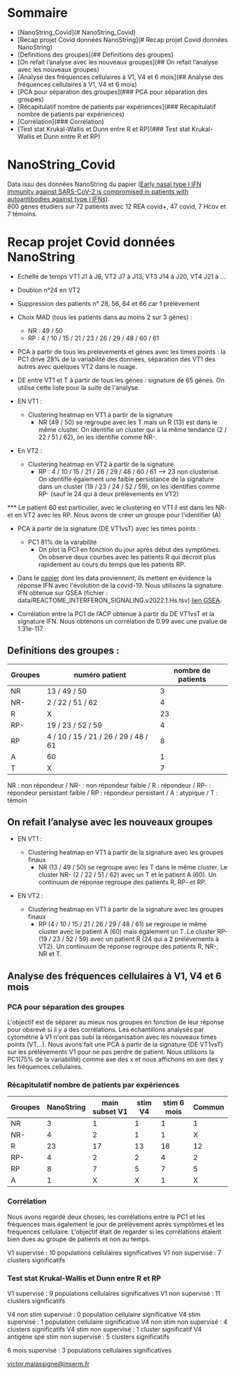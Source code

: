 # Sommaire 
- [NanoString_Covid](# NanoString_Covid)
- [Recap projet Covid données NanoString](# Recap projet Covid données NanoString)
- [Definitions des groupes](## Definitions des groupes)
- [On refait l’analyse avec les nouveaux groupes](## On refait l’analyse avec les nouveaux groupes)
- [Analyse des fréquences cellulaires à V1, V4 et 6 mois](## Analyse des fréquences cellulaires à V1, V4 et 6 mois)
- [PCA pour séparation des groupes](### PCA pour séparation des groupes)
- [Récapitulatif nombre de patients par expériences](### Récapitulatif nombre de patients par expériences)
- [Corrélation](### Corrélation)
- [Test stat Krukal-Wallis et Dunn entre R et RP](### Test stat Krukal-Wallis et Dunn entre R et RP)

# NanoString_Covid
Data issu des données NanoString du papier ([Early nasal type I IFN immunity against SARS-CoV-2 is compromised in patients with autoantibodies against type I IFNs](https://doi.org/10.1084/jem.20211211)).  
800 gènes étudiers sur 72 patients avec 12 REA covid+, 47 covid, 7 Hcov et 7 témoins.  

# Recap projet Covid données NanoString
- Echelle de temps VT1 J1 à J6, VT2 J7 à J13, VT3 J14 à J20, VT4 J21 à …
- Doublon n°24 en VT2
- Suppression des patients n° 28, 56, 64 et 66 car 1 prélèvement
- Choix MAD (tous les patients dans au moins 2 sur 3 gènes) :
    - NR : 49 / 50 
    - RP : 4 / 10 / 15 / 21 / 23 / 26 / 29 / 48 / 60 / 61
- PCA à partir de tous les prelevements et gènes avec les times points : la PC1 drive 28% de la variabilité des données, séparation des VT1 des autres avec quelques VT2 dans le nuage.

- DE entre VT1 et T à partir de tous les gènes : signature de 65 gènes. On utilise cette liste pour la suite de l'analyse.

- EN VT1 :
    - Clustering heatmap en VT1 à partir de la signature 
        - NR (49 / 50) se regroupe avec les T mais un R (13) est dans le même cluster. On identifie un cluster qui à la même tendance (2 / 22 / 51 / 62), on les identifie comme NR-.

- En VT2 :
    - Clustering heatmap en VT2 à partir de la signature 
        - RP : 4 / 10 / 15 / 21 / 26 / 29 / 48 / 60 / 61  —> 23 non clusterisé. On identifie également une faible persistance de la signature dans un cluster (19 / 23 / 24 / 52 / 59), on les identifies comme RP- (sauf le 24 qui à deux prélèvements en VT2)

*** Le patient 60 est particulier, avec le clustering en VT1 il est dans les NR- et en VT2 avec les RP. Nous avons de créer un groupe pour l'identifier (A)

- PCA à partir de la signature (DE VT1vsT) avec les times points :
    - PC1 81% de la varabilité
        - On plot la PC1 en fonction du jour après début des symptômes. On observe deux courbes avec les patients R qui décroit plus rapidement au cours du temps que les patients RP.

- Dans le [papier](https://doi.org/10.1084/jem.20211211) dont les data proviennent, ils mettent en évidence la réponse IFN avec l'évolution de la covid-19. Nous utilisons la signature IFN obtenue sur GSEA (fichier : data/REACTOME_INTERFERON_SIGNALING.v2022.1.Hs.tsv) [lien GSEA](http://www.gsea-msigdb.org/gsea/msigdb/human/geneset/REACTOME_INTERFERON_SIGNALING.html).

- Corrélation entre la PC1 de l’ACP obtenue à partir du DE VT1vsT et la signature IFN. Nous obtenons un corrélation de 0.99 avec une pvalue de 1.31e-117.

## Definitions des groupes :
| Groupes        | numéro patient      | nombre de patients |
| ------|-----|-----|
| NR | 13 / 49 / 50  |	3 |
| NR- |	2 / 22 / 51 / 62 |	4 |
| R	| X |	23 |
| RP-	| 19 / 23 / 52 / 59 |	4 |
| RP	| 4 / 10 / 15 / 21 / 26 / 29 / 48 / 61 |	8 |
| A |	60 |	1 |
| T |	X |	7 |

NR : non répondeur / NR- : non répondeur faible / R : répondeur / RP- : répondeur persistant faible / RP : répondeur persistant / A : atypique / T : témoin

## On refait l’analyse avec les nouveaux groupes
- EN VT1 :
    - Clustering heatmap en VT1 à partir de la signature avec les groupes finaux
        - NR (13 / 49 / 50) se regroupe avec les T dans le même cluster. Le cluster NR- (2 / 22 / 51 / 62) avec un T et le patient A (60). Un continuum de réponse regroupe des patients R, RP- et RP.

- EN VT2 :
    - Clustering heatmap en VT1 à partir de la signature avec les groupes finaux
      - RP (4 / 10 / 15 / 21 / 26 / 29 / 48 / 61) se regroupe le même cluster avec le patient A (60) mais également un T. Le cluster RP- (19 / 23 / 52 / 59) avec un patient R (24 qui a 2 prélèvements à VT2). Un continuum de réponse regroupe des patients R, NR-, NR et T.
      


## Analyse des fréquences cellulaires à V1, V4 et 6 mois
### PCA pour séparation des groupes
L'objectif est de séparer au mieux nos groupes en fonction de leur réponse pour obsrevé si il y a des corrélations. Les échantillons analysés par cytométrie à V1 n'ont pas subi la réorganisation avec les nouveaux times points (VT...). Nous avons fait une PCA à partir de la signature (DE VT1vsT) sur les prélèvements V1 pour ne pas perdre de patient. Nous utilisons la PC1(75% de la variabilité) comme axe des x et nous affichons en axe des y les fréquences cellulaires.

### Récapitulatif nombre de patients par expériences
| Groupes | NanoString | main subset V1 | stim V4 | stim 6 mois | Commun |
| ------|-----|-----|------|-----|-----|
| NR | 3 | 1 | 1 | 1 | 1 |
| NR- | 4 | 2 | 1 | 1 | X |
| R	| 23 | 17 | 13 | 18 | 12 |
| RP-	| 4 | 2 | 2 | 4 | 2 |
| RP	| 8 | 7 | 5 | 7 | 5 |
| A | 1 | X | X | 1 | X |

### Corrélation
Nous avons regardé deux choses, les corrélations entre la PC1 et les fréquences mais également le jour de prélèvement après symptômes et les fréquences cellulaire. L'objectif était de regarder si les corrélations étaient bien dues au groupe de patients et non au temps.

V1 supervisé : 10 populations cellulaires significatives
V1 non supervisé : 7 clusters significatifs

### Test stat Krukal-Wallis et Dunn entre R et RP
V1 supervisé : 9 populations cellulaires significatives
V1 non supervisé : 11 clusters significatifs

V4 non stim supervisé : 0 population cellulaire significative
V4 stim supervisé : 1 population cellulaire significative
V4 non stim non supervisé : 4 clusters significatifs
V4 stim non supervisé : 1 cluster significatif
V4 antigène spé stim non supervisé : 5 clusters significatifs

6 mois supervisé : 3 populations cellulaires significatives

victor.malassigne@inserm.fr